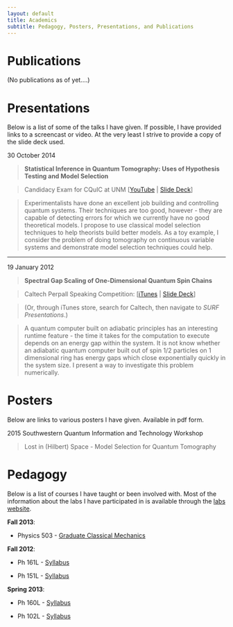 ```yaml
---
layout: default
title: Academics
subtitle: Pedagogy, Posters, Presentations, and Publications
---
```


Publications
=============
(No publications as of yet....)

Presentations
==============
Below is a list of some of the talks I have given. If possible, I have provided links to a screencast or video. At the very least I strive to provide a copy of the slide deck used.

30 October 2014  
> **Statistical Inference in Quantum Tomography: Uses of Hypothesis Testing and Model Selection**

> Candidacy Exam for CQuIC at UNM [[YouTube](https://www.youtube.com/watch?v=GpJ-bbFkgac) | [Slide Deck](https://drive.google.com/file/d/0ByuLKbIlGFIiWUt6c1czVnMxQ2V4djdNaDNEbHhCcmlqb29z/view?usp=sharing)]

> Experimentalists have done an excellent job building and controlling quantum systems. Their techniques are too good, however - they are capable of 
detecting errors for which we currently have no good theoretical models. I propose to use classical model selection techniques to help theorists build 
better models. As a toy example, I consider the problem of doing tomography on continuous variable systems and demonstrate model selection techniques 
could help.

-----------------------

19 January 2012

> **Spectral Gap Scaling of One-Dimensional Quantum Spin Chains**

> Caltech Perpall Speaking Competition:  [[iTunes](https://itunes.apple.com/us/podcast/spectral-gap-scaling-one-dimensional/id422627736?i=109862222&mt=2) 
| [Slide Deck](https://drive.google.com/file/d/0ByuLKbIlGFIiaWNtQ05HMmZsQTQ/view?usp=sharing)]

> (Or, through iTunes store, search for Caltech, then navigate to _SURF Presentations_.)

> A quantum computer built on adiabatic principles has an interesting runtime feature - the time it takes for the computation to execute depends on an 
energy gap within the system. It is not know whether an adiabatic quantum computer built out of spin 1/2 particles on 1 dimensional ring has energy gaps 
which close exponentially quickly in the system size. I present a way to investigate this problem numerically.

Posters
========
Below are links to various posters I have given. Available in pdf form.

2015 Southwestern Quantum Information and Technology Workshop

> Lost in (Hilbert) Space - Model Selection for Quantum Tomography

Pedagogy
==========

Below is a list of courses I have taught or been involved with. Most of the information about the labs I have participated in is available through the [labs website](http://physics.unm.edu/Regener/Lab/).

**Fall 2013**:

* Physics 503 - [Graduate Classical Mechanics](http://info.phys.unm.edu/~caves/courses/phys503-f13/info.html)

**Fall 2012**: 

* Ph 161L - [Syllabus](https://app.box.com/s/1edxkijegls21bpe5i8m)

* Ph 151L - [Syllabus](https://app.box.com/s/0dmrtcpbe0czophtpx1p)

**Spring 2013**:

* Ph 160L - [Syllabus](https://app.box.com/s/tr2ztqjjpgki43lkcr1m)

* Ph 102L - [Syllabus](https://app.box.com/s/g2b2nrhhkomeraz6jyb0)
